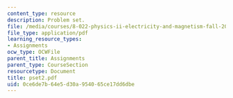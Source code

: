 ```yaml
---
content_type: resource
description: Problem set.
file: /media/courses/8-022-physics-ii-electricity-and-magnetism-fall-2006/0ce6de7b64e5d30a954065ce17dd6dbe_pset2.pdf
file_type: application/pdf
learning_resource_types:
- Assignments
ocw_type: OCWFile
parent_title: Assignments
parent_type: CourseSection
resourcetype: Document
title: pset2.pdf
uid: 0ce6de7b-64e5-d30a-9540-65ce17dd6dbe
---
```

